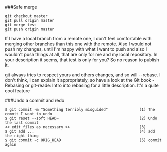 ###Safe merge
```
git checkout master  
git pull origin master
git merge test  
git push origin master  
```
If I have a local branch from a remote one, I don't feel comfortable with merging other branches than this one with the remote. Also I would not push my changes, until I'm happy with what I want to push and also I wouldn't push things at all, that are only for me and my local repository. In your description it seems, that test is only for you? So no reason to publish it.

git always tries to respect yours and others changes, and so will --rebase. I don't think, I can explain it appropriately, so have a look at the Git book - Rebasing or git-reade: Intro into rebasing for a little description. It's a quite cool feature

###Undo a commit and redo

```
$ git commit -m "Something terribly misguided"              (1) The commit I want to undo
$ git reset --soft HEAD~                                    (2) Undo the last commit
<< edit files as necessary >>                               (3)
$ git add ...                                               (4) add the right thing
$ git commit -c ORIG_HEAD                                   (5) commit again
```